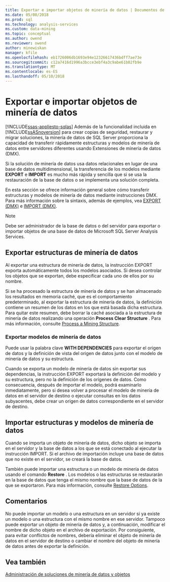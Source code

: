 ```yaml
---
title: Exportar e importar objetos de minería de datos | Documentos de Microsoft
ms.date: 05/08/2018
ms.prod: sql
ms.technology: analysis-services
ms.custom: data-mining
ms.topic: conceptual
ms.author: owend
ms.reviewer: owend
author: minewiskan
manager: kfile
ms.openlocfilehash: eb1726006db1693e94e12326617436bdff7ae73e
ms.sourcegitcommit: c12a7416d1996a3bcce3ebf4a3c9abe61b02fb9e
ms.translationtype: MT
ms.contentlocale: es-ES
ms.lasthandoff: 05/10/2018
---
```

# <a name="export-and-import-data-mining-objects"></a>Exportar e importar objetos de minería de datos
[!INCLUDE[ssas-appliesto-sqlas](../../includes/ssas-appliesto-sqlas.md)]
  Además de la funcionalidad incluida en [!INCLUDE[ssASnoversion](../../includes/ssasnoversion-md.md)] para crear copias de seguridad, restaurar y migrar soluciones, la minería de datos de SQL Server proporciona la capacidad de transferir rápidamente estructuras y modelos de minería de datos entre servidores diferentes usando Extensiones de minería de datos (DMX).  
  
 Si la solución de minería de datos usa datos relacionales en lugar de una base de datos multidimensional, la transferencia de los modelos mediante **EXPORT** e **IMPORT** es mucho más rápida y sencilla que si se usa la restauración de la base de datos o se implementa una solución completa.  
  
 En esta sección se ofrece información general sobre cómo transferir estructuras y modelos de minería de datos mediante instrucciones DMX. Para más información sobre la sintaxis, además de ejemplos, vea [EXPORT &#40;DMX&#41;](../../dmx/export-dmx.md) e [IMPORT &#40;DMX&#41;](../../dmx/import-dmx.md).  
  
> [!NOTE]  
>  Debe ser administrador de la base de datos o del servidor para exportar o importar objetos de una base de datos de Microsoft SQL Server Analysis Services.  
  
## <a name="exporting-data-mining-structures"></a>Exportar estructuras de minería de datos  
 Al exportar una estructura de minería de datos, la instrucción EXPORT exporta automáticamente todos los modelos asociados. Si desea controlar los objetos que se exportan, debe especificar cada uno de ellos por su nombre.  
  
 Si se ha procesado la estructura de minería de datos y se han almacenado los resultados en memoria caché, que es el comportamiento predeterminado, al exportar la estructura de minería de datos, la definición contiene un resumen de los datos en los que está basada dicha estructura. Para quitar este resumen, debe borrar la caché asociada a la estructura de minería de datos realizando una operación **Process Clear Structure** . Para más información, consulte [Process a Mining Structure](../../analysis-services/data-mining/process-a-mining-structure.md).  
  
### <a name="exporting-data-mining-models"></a>Exportar modelos de minería de datos  
 Puede usar la palabra clave **WITH DEPENDENCIES** para exportar el origen de datos y la definición de vista del origen de datos junto con el modelo de minería de datos y su estructura.  
  
 Cuando se exporta un modelo de minería de datos sin exportar sus dependencias, la instrucción EXPORT exportará la definición del modelo y su estructura, pero no la definición de los orígenes de datos. Como consecuencia, después de importar el modelo, podrá examinarlo inmediatamente, pero si desea volver a procesar el modelo de minería de datos en el servidor de destino o ejecutar consultas en los datos subyacentes, debe crear un origen de datos correspondiente en el servidor de destino.  
  
## <a name="importing-data-mining-structures-and-models"></a>Importar estructuras y modelos de minería de datos  
 Cuando se importa un objeto de minería de datos, dicho objeto se importa en el servidor y la base de datos a los que se está conectado al ejecutar la instrucción IMPORT. Si el archivo de importación incluye una base de datos que no existe en el servidor, se creará la base de datos.  
  
 También puede importar una estructura o un modelo de minería de datos usando el comando **Restore** . Los modelos o las estructuras se restaurarán en la base de datos que tenga el mismo nombre que la base de datos de la que se exportaron. Para más información, consulte [Restore Options](../../analysis-services/multidimensional-models/restore-options.md).  
  
## <a name="remarks"></a>Comentarios  
 No puede importar un modelo o una estructura en un servidor si ya existe un modelo o una estructura con el mismo nombre en ese servidor. Tampoco puede exportar un objeto de minería de datos y, a continuación, modificar el nombre de dicho objeto en el archivo de exportación. Por consiguiente, para evitar conflictos de nombres, debería eliminar el objeto de minería de datos en el servidor de destino o cambiar el nombre del objeto de minería de datos antes de exportar la definición.  
  
## <a name="see-also"></a>Vea también  
 [Administración de soluciones de minería de datos y objetos](../../analysis-services/data-mining/management-of-data-mining-solutions-and-objects.md)  
  
  
